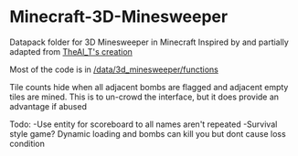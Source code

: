 # Minecraft-3D-Minesweeper
Datapack folder for 3D Minesweeper in Minecraft
Inspired by and partially adapted from [TheAl_T's creation](https://www.planetminecraft.com/project/3d-minesweeper-in-minecraft-3298593/)

Most of the code is in [/data/3d_minesweeper/functions](/data/3d_minesweeper/functions)

Tile counts hide when all adjacent bombs are flagged and adjacent empty tiles are mined. This is to un-crowd the interface, but it does provide an advantage if abused

Todo:
-Use entity for scoreboard to all names aren't repeated
-Survival style game? Dynamic loading and bombs can kill you but dont cause loss condition
